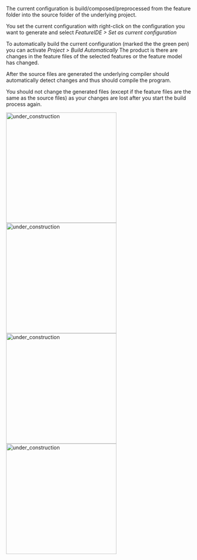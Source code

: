 The current configuration is build/composed/preprocessed from the feature folder into the source folder of the underlying project. 

You set the current configuration with right-click on the configuration you want to generate and select _FeatureIDE > Set as current configuration_

To automatically build the current configuration (marked the the green pen) you can activate _Project > Build Automatically_
The product is there are changes in the feature files of the selected features or the feature model has changed.

After the source files are generated the underlying compiler should automatically detect changes and thus should compile the program. 

You should not change the generated files (except if the feature files are the same as the source files) as your changes are lost after you start the build process again.

<img width="300" alt="under_construction" src="https://github.com/tthuem/FeatureIDE/wiki/Assets/FeatureIDEProject/Antenna.PNG">

<img width="300" alt="under_construction" src="https://github.com/tthuem/FeatureIDE/wiki/Assets/FeatureIDEProject/AspectJ.PNG">

<img width="300" alt="under_construction" src="https://github.com/tthuem/FeatureIDE/wiki/Assets/FeatureIDEProject/FH.PNG">

<img width="300" alt="under_construction" src="https://github.com/tthuem/FeatureIDE/wiki/Assets/FeatureIDEProject/Munge.PNG">